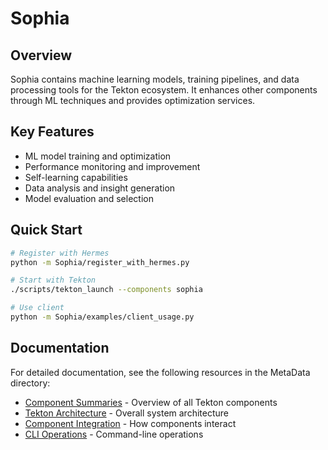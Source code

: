 # Sophia

## Overview

Sophia contains machine learning models, training pipelines, and data processing tools for the Tekton ecosystem. It enhances other components through ML techniques and provides optimization services.

## Key Features

- ML model training and optimization
- Performance monitoring and improvement
- Self-learning capabilities
- Data analysis and insight generation
- Model evaluation and selection

## Quick Start

```bash
# Register with Hermes
python -m Sophia/register_with_hermes.py

# Start with Tekton
./scripts/tekton_launch --components sophia

# Use client
python -m Sophia/examples/client_usage.py
```

## Documentation

For detailed documentation, see the following resources in the MetaData directory:

- [Component Summaries](../MetaData/ComponentSummaries.md) - Overview of all Tekton components
- [Tekton Architecture](../MetaData/TektonArchitecture.md) - Overall system architecture
- [Component Integration](../MetaData/ComponentIntegration.md) - How components interact
- [CLI Operations](../MetaData/CLI_Operations.md) - Command-line operations